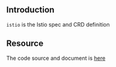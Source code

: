 ## Introduction

`istio` is the Istio spec and CRD definition

## Resource

The code source and document is [here](https://github.com/kcl-lang/artifacthub/tree/main/istio/docs)

